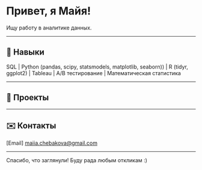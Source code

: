# Привет, я Майя!
Ищу работу в аналитике данных.

---

## 🧰 Навыки
SQL | Python (pandas, scipy, statsmodels, matplotlib, seaborn)) | R (tidyr, ggplot2) | Tableau | A/B тестирование | Математическая статистика

---

## 📂 Проекты

---

## ✉️ Контакты
[Email] maiia.chebakova@gmail.com  

---

Спасибо, что заглянули! Буду рада любым откликам :)
